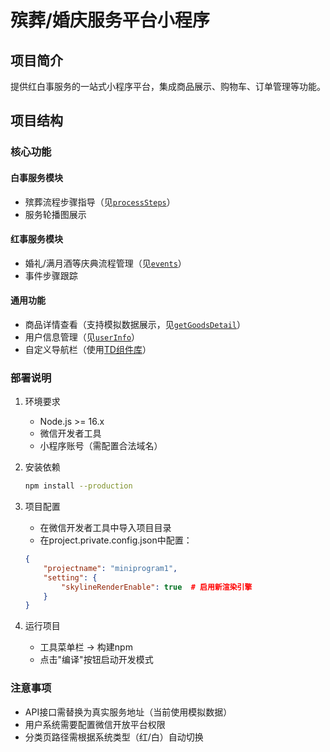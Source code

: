 # 殡葬/婚庆服务平台小程序

## 项目简介
提供红白事服务的一站式小程序平台，集成商品展示、购物车、订单管理等功能。

## 项目结构
### 核心功能
#### 白事服务模块
- 殡葬流程步骤指导（见[`processSteps`](pages/white_system/index/index.js)）
- 服务轮播图展示

#### 红事服务模块
- 婚礼/满月酒等庆典流程管理（见[`events`](pages/red_system/index/index.js)）
- 事件步骤跟踪

#### 通用功能
- 商品详情查看（支持模拟数据展示，见[`getGoodsDetail`](pages/goods/detail/detail.js)）
- 用户信息管理（见[`userInfo`](pages/user/user.js)）
- 自定义导航栏（使用[TD组件库](package.json)）

### 部署说明
1. 环境要求
   - Node.js >= 16.x
   - 微信开发者工具
   - 小程序账号（需配置合法域名）

2. 安装依赖
   ```bash
   npm install --production

3. 项目配置

    - 在微信开发者工具中导入项目目录
    - 在project.private.config.json中配置：
    ```json
    {
        "projectname": "miniprogram1",
        "setting": {
            "skylineRenderEnable": true  # 启用新渲染引擎
        }
    }
4. 运行项目

    - 工具菜单栏 -> 构建npm
    - 点击"编译"按钮启动开发模式

### 注意事项
- API接口需替换为真实服务地址（当前使用模拟数据）
- 用户系统需要配置微信开放平台权限
- 分类页路径需根据系统类型（红/白）自动切换